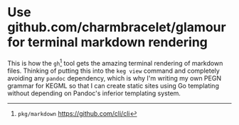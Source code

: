 # Use	github.com/charmbracelet/glamour for terminal markdown rendering

This is how the `gh`[^1] tool gets the amazing terminal rendering of markdown files. Thinking of putting this into the `keg view` command and completely avoiding any `pandoc` dependency, which is why I'm writing my own PEGN grammar for KEGML so that I can create static sites using Go templating without depending on Pandoc's inferior templating system.

[^1]: `pkg/markdown` <https://github.com/cli/cli>
